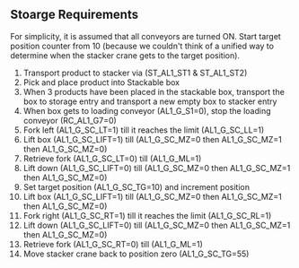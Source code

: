 ## Stoarge Requirements

For simplicity, it is assumed that all conveyors are turned ON.
Start target position counter from 10 (because we couldn't think of a unified way to determine when the stacker crane gets to the target position).  

1. Transport product to stacker via (ST_AL1_ST1 & ST_AL1_ST2)
2. Pick and place product into Stackable box
3. When 3 products have been placed in the stackable box, transport the box to storage entry and transport a new empty box to stacker entry
4. When box gets to loading conveyor (AL1_G_S1=0), stop the loading conveyor (RC_AL1_G7=0)​
5. Fork left (AL1_G_SC_LT=1) till it reaches the limit (AL1_G_SC_LL=1)
6. Lift box (AL1_G_SC_LIFT=1) till (AL1_G_SC_MZ=0 then AL1_G_SC_MZ=1 then AL1_G_SC_MZ=0)
7. Retrieve fork (AL1_G_SC_LT=0) till (AL1_G_ML=1)
8. Lift down (AL1_G_SC_LIFT=0) till (AL1_G_SC_MZ=0 then AL1_G_SC_MZ=1 then AL1_G_SC_MZ=0)
9. Set target position (AL1_G_SC_TG=10) and increment position
10. Lift box (AL1_G_SC_LIFT=1) till (AL1_G_SC_MZ=0 then AL1_G_SC_MZ=1 then AL1_G_SC_MZ=0)
11. Fork right (AL1_G_SC_RT=1) till it reaches the limit (AL1_G_SC_RL=1)
12. Lift down (AL1_G_SC_LIFT=0) till (AL1_G_SC_MZ=0 then AL1_G_SC_MZ=1 then AL1_G_SC_MZ=0)
13. Retrieve fork (AL1_G_SC_RT=0) till (AL1_G_ML=1)
14. Move stacker crane back to position zero (AL1_G_SC_TG=55)